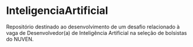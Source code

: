 # InteligenciaArtificial
Repositório destinado ao desenvolvimento de um desafio relacionado à vaga de Desenvolvedor(a) de Inteligência Artificial na seleção de bolsistas do NUVEN.
